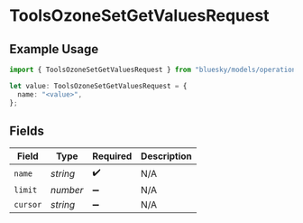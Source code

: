 # ToolsOzoneSetGetValuesRequest

## Example Usage

```typescript
import { ToolsOzoneSetGetValuesRequest } from "bluesky/models/operations";

let value: ToolsOzoneSetGetValuesRequest = {
  name: "<value>",
};
```

## Fields

| Field              | Type               | Required           | Description        |
| ------------------ | ------------------ | ------------------ | ------------------ |
| `name`             | *string*           | :heavy_check_mark: | N/A                |
| `limit`            | *number*           | :heavy_minus_sign: | N/A                |
| `cursor`           | *string*           | :heavy_minus_sign: | N/A                |